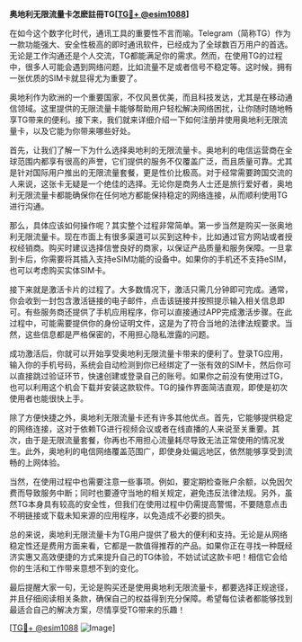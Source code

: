 **奥地利无限流量卡怎麽註冊TG[[TG💪+ @esim1088](https://t.me/s/esim1088)]**

在如今这个数字化时代，通讯工具的重要性不言而喻。Telegram（简称TG）作为一款功能强大、安全性极高的即时通讯软件，已经成为了全球数百万用户的首选。无论是工作沟通还是个人交流，TG都能满足你的需求。然而，在使用TG的过程中，很多人可能会遇到网络问题，比如流量不足或者信号不稳定等。这时候，拥有一张优质的SIM卡就显得尤为重要了。

奥地利作为欧洲的一个重要国家，不仅风景优美，而且科技发达，尤其是在移动通信领域。这里提供的无限流量卡能够帮助用户轻松解决网络困扰，让你随时随地畅享TG带来的便利。接下来，我们就来详细介绍一下如何注册并使用奥地利无限流量卡，以及它能为你带来哪些好处。

首先，让我们了解一下为什么选择奥地利的无限流量卡。奥地利的电信运营商在全球范围内都享有很高的声誉，它们提供的服务不仅覆盖广泛，而且质量可靠。尤其是针对国际用户推出的无限流量套餐，更是性价比极高。对于经常需要跨国交流的人来说，这张卡无疑是一个绝佳的选择。无论你是商务人士还是旅行爱好者，奥地利无限流量卡都能确保你在任何地方都能保持稳定的网络连接，从而顺利使用TG进行沟通。

那么，具体应该如何操作呢？其实整个过程非常简单。第一步当然是购买一张奥地利无限流量卡。现在市面上有很多渠道可以买到这种卡，比如通过官方网站或者授权经销商。购买时建议选择信誉良好的商家，以保证产品质量和服务保障。一旦拿到卡后，你需要将其插入支持eSIM功能的设备中。如果你的手机还不支持eSIM，也可以考虑购买实体SIM卡。

接下来就是激活卡片的过程了。大多数情况下，激活只需几分钟即可完成。通常，你会收到一封包含激活链接的电子邮件，点击该链接并按照提示输入相关信息即可。有些服务商还提供了手机应用程序，你可以直接通过APP完成激活步骤。在此过程中，可能需要提供你的身份证明文件，这是为了符合当地的法律法规要求。当然，这些信息都是严格保密的，不用担心隐私泄露的问题。

成功激活后，你就可以开始享受奥地利无限流量卡带来的便利了。登录TG应用，输入你的手机号码，系统会自动检测到你已经绑定了一张有效的SIM卡，然后你可以直接跳过验证环节，快速创建或登录自己的账号。如果你之前没有使用过TG，也可以利用这个机会下载并安装这款软件。TG的操作界面简洁直观，即使是初次使用者也能很快上手。

除了方便快捷之外，奥地利无限流量卡还有许多其他优点。首先，它能够提供稳定的网络连接，这对于依赖TG进行视频会议或者在线直播的人来说至关重要。其次，由于是无限流量套餐，你再也不用担心流量耗尽导致无法正常使用的情况发生。此外，奥地利的电信网络覆盖范围广，即使身处偏远地区，依然能够享受到流畅的上网体验。

当然，在使用过程中也需要注意一些事项。例如，要定期检查账户余额，以免因欠费而导致服务中断；同时也要遵守当地的相关规定，避免违反法律法规。另外，虽然TG本身具有较高的安全性，但我们在使用过程中仍需提高警惕，不要随意点击不明链接或下载未知来源的应用程序，以免造成不必要的损失。

总的来说，奥地利无限流量卡为TG用户提供了极大的便利和支持。无论是从网络稳定性还是费用方面来看，它都是一款值得推荐的产品。如果你正在寻找一种既经济实惠又高效便捷的方式来提升自己的TG体验，不妨试试这款卡吧！相信它会给你的生活和工作带来意想不到的变化。

最后提醒大家一句，无论是购买还是使用奥地利无限流量卡，都要选择正规途径，并且仔细阅读相关条款，确保自己的权益得到充分保障。希望每位读者都能够找到最适合自己的解决方案，尽情享受TG带来的乐趣！

[[TG💪+ @esim1088](https://t.me/s/esim1088) ![Image](https://i.postimg.cc/4NQfJmqS/Snipaste-2025-05-13-00-14-12.png)]
